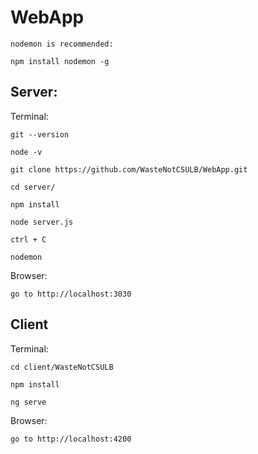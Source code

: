 # WebApp

    nodemon is recommended:

    npm install nodemon -g

## Server:

Terminal:

    git --version  

    node -v

    git clone https://github.com/WasteNotCSULB/WebApp.git

    cd server/
        
    npm install 
    
    node server.js 
    
    ctrl + C
    
    nodemon
    
Browser: 

    go to http://localhost:3030    
    

## Client

Terminal:

    cd client/WasteNotCSULB

    npm install
    
    ng serve

Browser: 

    go to http://localhost:4200  